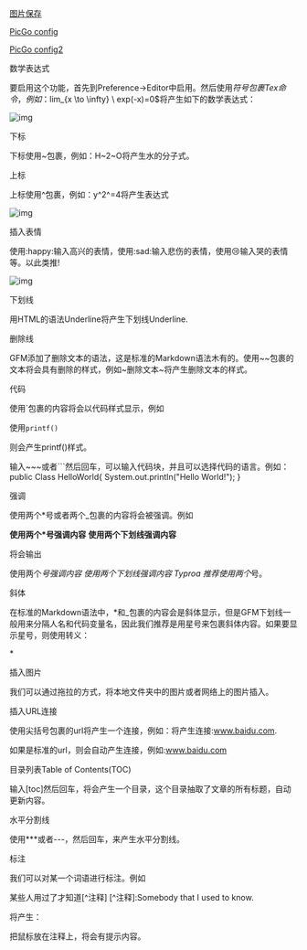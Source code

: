 

[图片保存](https://zhuanlan.zhihu.com/p/344941041)

[PicGo config](https://juejin.cn/post/6844904120667602958)

[PicGo config2](https://picgo.github.io/PicGo-Core-Doc/zh/guide/config.html)



数学表达式

要启用这个功能，首先到Preference->Editor中启用。然后使用$符号包裹Tex命令，例如：$lim_{x \to \infty} \ exp(-x)=0$将产生如下的数学表达式：

![img](https://img.jbzj.com/file_images/article/201912/201912031104343.png)

下标

下标使用~包裹，例如：H~2~O将产生水的分子式。

上标

上标使用^包裹，例如：y^2^=4将产生表达式

![img](https://img.jbzj.com/file_images/article/201912/201912031104354.png)

插入表情

使用:happy:输入高兴的表情，使用:sad:输入悲伤的表情，使用:cry:输入哭的表情等。以此类推!

![img](https://img.jbzj.com/file_images/article/201912/201912031104355.png)

下划线

用HTML的语法Underline将产生下划线Underline.

删除线

GFM添加了删除文本的语法，这是标准的Markdown语法木有的。使用~~包裹的文本将会具有删除的样式，例如~删除文本~将产生删除文本的样式。

代码

使用`包裹的内容将会以代码样式显示，例如

使用`printf()`

则会产生printf()样式。

输入~~~或者```然后回车，可以输入代码块，并且可以选择代码的语言。例如：public Class HelloWorld{ System.out.println("Hello World!"); }

强调

使用两个*号或者两个_包裹的内容将会被强调。例如

**使用两个*号强调内容** __使用两个下划线强调内容__

将会输出

使用两个*号强调内容 使用两个下划线强调内容 Typroa 推荐使用两个*号。

斜体

在标准的Markdown语法中，*和_包裹的内容会是斜体显示，但是GFM下划线一般用来分隔人名和代码变量名，因此我们推荐是用星号来包裹斜体内容。如果要显示星号，则使用转义：

\*

插入图片

我们可以通过拖拉的方式，将本地文件夹中的图片或者网络上的图片插入。

插入URL连接

使用尖括号包裹的url将产生一个连接，例如：将产生连接:www.baidu.com.

如果是标准的url，则会自动产生连接，例如:www.baidu.com

目录列表Table of Contents(TOC)

输入[toc]然后回车，将会产生一个目录，这个目录抽取了文章的所有标题，自动更新内容。

水平分割线

使用***或者---，然后回车，来产生水平分割线。

标注

我们可以对某一个词语进行标注。例如

某些人用过了才知道[^注释] [^注释]:Somebody that I used to know.

将产生：

把鼠标放在注释上，将会有提示内容。
